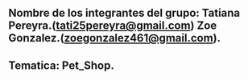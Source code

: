 ## Nombre de los integrantes del grupo: Tatiana Pereyra.(tati25pereyra@gmail.com) Zoe Gonzalez.(zoegonzalez461@gmail.com).
## Tematica: Pet_Shop.
